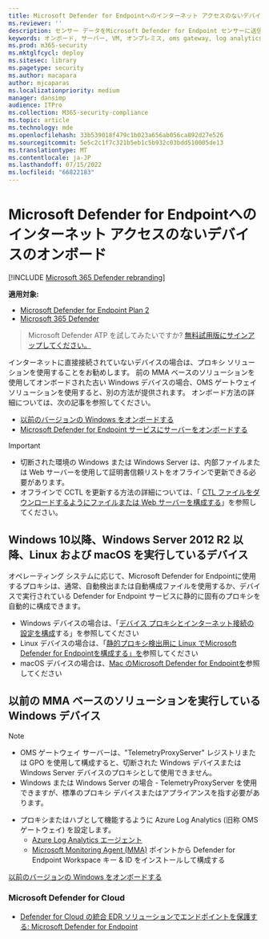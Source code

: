 ```yaml
---
title: Microsoft Defender for Endpointへのインターネット アクセスのないデバイスのオンボード
ms.reviewer: ''
description: センサー データをMicrosoft Defender for Endpoint センサーに送信できるように、インターネット にアクセスできないデバイスをオンボードする
keywords: オンボード, サーバー, VM, オンプレミス, oms gateway, log analytics, azure log analytics, mma
ms.prod: m365-security
ms.mktglfcycl: deploy
ms.sitesec: library
ms.pagetype: security
ms.author: macapara
author: mjcaparas
ms.localizationpriority: medium
manager: dansimp
audience: ITPro
ms.collection: M365-security-compliance
ms.topic: article
ms.technology: mde
ms.openlocfilehash: 33b539018f479c1b023a656ab056ca892d27e526
ms.sourcegitcommit: 5e5c2c1f7c321b5eb1c5b932c03bdd510005de13
ms.translationtype: MT
ms.contentlocale: ja-JP
ms.lasthandoff: 07/15/2022
ms.locfileid: "66822183"
---
```

# <a name="onboard-devices-without-internet-access-to-microsoft-defender-for-endpoint"></a>Microsoft Defender for Endpointへのインターネット アクセスのないデバイスのオンボード

[!INCLUDE [Microsoft 365 Defender rebranding](../../includes/microsoft-defender.md)]


**適用対象:**
- [Microsoft Defender for Endpoint Plan 2](https://go.microsoft.com/fwlink/p/?linkid=2154037)
- [Microsoft 365 Defender](https://go.microsoft.com/fwlink/?linkid=2118804)

> Microsoft Defender ATP を試してみたいですか? [無料試用版にサインアップしてください。](https://signup.microsoft.com/create-account/signup?products=7f379fee-c4f9-4278-b0a1-e4c8c2fcdf7e&ru=https://aka.ms/MDEp2OpenTrial?ocid=docs-wdatp-exposedapis-abovefoldlink)

インターネットに直接接続されていないデバイスの場合は、プロキシ ソリューションを使用することをお勧めします。 前の MMA ベースのソリューションを使用してオンボードされた古い Windows デバイスの場合、OMS ゲートウェイ ソリューションを使用すると、別の方法が提供されます。 オンボード方法の詳細については、次の記事を参照してください。
- [以前のバージョンの Windows をオンボードする](/microsoft-365/security/defender-endpoint/onboard-downlevel)
- [Microsoft Defender for Endpoint サービスにサーバーをオンボードする](/microsoft-365/security/defender-endpoint/configure-server-endpoints#windows-server-2008-r2-sp1--windows-server-2012-r2-and-windows-server-2016)

> [!IMPORTANT]
> - 切断された環境の Windows または Windows Server は、内部ファイルまたは Web サーバーを使用して証明書信頼リストをオフラインで更新できる必要があります。
> - オフラインで CCTL を更新する方法の詳細については、「 [CTL ファイルをダウンロードするようにファイルまたは Web サーバーを構成する](/previous-versions/windows/it-pro/windows-server-2012-r2-and-2012/dn265983(v=ws.11)#configure-a-file-or-web-server-to-download-the-ctl-files)」を参照してください。

## <a name="devices-running-windows-10-or-later-windows-server-2012-r2-or-later-linux-and-macos"></a>Windows 10以降、Windows Server 2012 R2 以降、Linux および macOS を実行しているデバイス

オペレーティング システムに応じて、Microsoft Defender for Endpointに使用するプロキシは、通常、自動検出または自動構成ファイルを使用するか、デバイスで実行されている Defender for Endpoint サービスに静的に固有のプロキシを自動的に構成できます。

- Windows デバイスの場合は、「[デバイス プロキシとインターネット接続の設定を構成](/microsoft-365/security/defender-endpoint/configure-proxy-internet)する」を参照してください
- Linux デバイスの場合は、「[静的プロキシ検出用に Linux でMicrosoft Defender for Endpointを構成する」を](/microsoft-365/security/defender-endpoint/linux-static-proxy-configuration)参照してください
- macOS デバイスの場合は、[Mac のMicrosoft Defender for Endpointを](/microsoft-365/security/defender-endpoint/microsoft-defender-endpoint-mac#network-connections)参照してください

## <a name="windows-devices-running-the-previous-mma-based-solution"></a>以前の MMA ベースのソリューションを実行している Windows デバイス

> [!NOTE]
> - OMS ゲートウェイ サーバーは、"TelemetryProxyServer" レジストリまたは GPO を使用して構成すると、切断された Windows デバイスまたは Windows Server デバイスのプロキシとして使用できません。
> - Windows または Windows Server の場合 - TelemetryProxyServer を使用できますが、標準のプロキシ デバイスまたはアプライアンスを指す必要があります。

- プロキシまたはハブとして機能するように Azure Log Analytics (旧称 OMS ゲートウェイ) を設定します。
  - [Azure Log Analytics エージェント](/azure/azure-monitor/platform/gateway#download-the-log-analytics-gateway)
  - [Microsoft Monitoring Agent (MMA)](onboard-downlevel.md#install-and-configure-microsoft-monitoring-agent-mma) ポイントから Defender for Endpoint Workspace キー & ID をインストールして構成する

[以前のバージョンの Windows をオンボードする](onboard-downlevel.md)

### <a name="microsoft-defender-for-cloud"></a>Microsoft Defender for Cloud

- [Defender for Cloud の統合 EDR ソリューションでエンドポイントを保護する: Microsoft Defender for Endpoint](/azure/defender-for-cloud/integration-defender-for-endpoint?tabs=windows#prerequisites)
